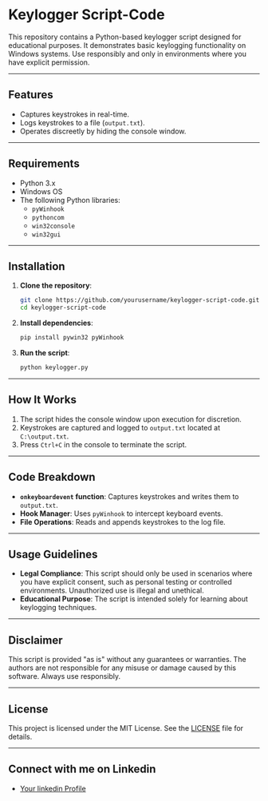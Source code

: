 # Keylogger Script-Code

This repository contains a Python-based keylogger script designed for educational purposes. It demonstrates basic keylogging functionality on Windows systems. Use responsibly and only in environments where you have explicit permission.

---

## Features

- Captures keystrokes in real-time.
- Logs keystrokes to a file (`output.txt`).
- Operates discreetly by hiding the console window.

---

## Requirements

- Python 3.x
- Windows OS
- The following Python libraries:
  - `pyWinhook`
  - `pythoncom`
  - `win32console`
  - `win32gui`

---

## Installation

1. **Clone the repository**:
   ```bash
   git clone https://github.com/yourusername/keylogger-script-code.git
   cd keylogger-script-code
   ```

2. **Install dependencies**:
   ```bash
   pip install pywin32 pyWinhook
   ```

3. **Run the script**:
   ```bash
   python keylogger.py
   ```

---

## How It Works

1. The script hides the console window upon execution for discretion.
2. Keystrokes are captured and logged to `output.txt` located at `C:\output.txt`.
3. Press `Ctrl+C` in the console to terminate the script.

---

## Code Breakdown

- **`onkeyboardevent` function**: Captures keystrokes and writes them to `output.txt`.
- **Hook Manager**: Uses `pyWinhook` to intercept keyboard events.
- **File Operations**: Reads and appends keystrokes to the log file.

---

## Usage Guidelines

- **Legal Compliance**: This script should only be used in scenarios where you have explicit consent, such as personal testing or controlled environments. Unauthorized use is illegal and unethical.
- **Educational Purpose**: The script is intended solely for learning about keylogging techniques.

---

## Disclaimer

This script is provided "as is" without any guarantees or warranties. The authors are not responsible for any misuse or damage caused by this software. Always use responsibly.

---

## License

This project is licensed under the MIT License. See the [LICENSE](LICENSE) file for details.

---

## Connect with me on Linkedin
- [Your linkedin Profile](https://www.linkedin.com/in/daniel-mwendwa-bsc-a475311b7/)
